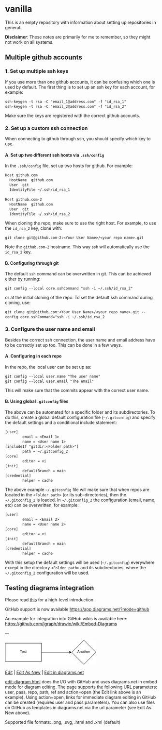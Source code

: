 # vanilla
This is an empty repository with information about setting up repositories in general.

**Disclaimer**: These notes are primarily for me to remember, so they might not work on all systems.

## Multiple github accounts

### 1. Set up multiple ssh keys
If you use more than one github accounts, it can be confusing which one is used by default. The first thing is to set up an ssh key for each account, for example:
```
ssh-keygen -t rsa -C "email_1@address.com" -f "id_rsa_1"
ssh-keygen -t rsa -C "email_2@address.com" -f "id_rsa_2"
```
Make sure the keys are registered with the correct github accounts.

### 2. Set up a custom ssh connection
When connecting to github through ssh, you should specify which key to use.

#### A. Set up two different ssh hosts via `.ssh/config`
In the `.ssh/config` file, set up two hosts for github. For example:
```
Host github.com
  HostName  github.com
  User  git
  IdentityFile ~/.ssh/id_rsa_1

Host github.com-2
  HostName  github.com
  User  git
  IdentityFile ~/.ssh/id_rsa_2
```
When cloning the repo, make sure to use the right host. For example, to use the `id_rsa_2` key, clone with:
```
git clone git@github.com-2:<Your User Name>/<your repo name>.git
```
Note the `github.com-2` hostname. This way `ssh` will automatically use the `id_rsa_2` key.

#### B. Configuring through git
The default `ssh` command can be overwritten in git. This can be achieved either by running:
```
git config --local core.sshCommand "ssh -i ~/.ssh/id_rsa_2"
```
or at the initial cloning of the repo. To set the default ssh command during cloning, use:
```
git clone git@github.com:<Your User Name>/<your repo name>.git --config core.sshCommand="ssh -i ~/.ssh/id_rsa_2
```

### 3. Configure the user name and email

Besides the correct ssh connection, the user name and email address have to be correctly set up too. This can be done in a few ways.

#### A. Configuring in each repo
In the repo, the local user can be set up as:
```
git config --local user.name "The user name"
git config --local user.email "The email"
```
This will make sure that the commits appear with the correct user name.

#### B. Using global `.gitconfig` files
The above can be automated for a specific folder and its subdirectories. To do this, create a global default configuration file (`~/.gitconfig`) and specify the default settings and a conditional include statement:
```
[user]
        email = <Email 1>
        name = <User name 1>
[includeIf "gitdir:<Folder path>"]
        path = ~/.gitconfig_2
[core]
        editor = vi
[init]
        defaultBranch = main
[credential]
        helper = cache
```
The above example `~/.gitconfig` file will make sure that when repos are located in the `<Folder path>` (or its sub-directories), then the `~/.gitconfig_2` is loaded. In `~/.gitconfig_2` the configuration (email, name, etc) can be overwritten, for example:
```
[user]
        email = <Email 2>
        name = <User name 2>
[core]
        editor = vi
[init]
        defaultBranch = main
[credential]
        helper = cache
```
With this setup the default settings will be used (`~/.gitconfig`) everywhere except in the directory `<Folder path>` and its subdirectories, where the `~/.gitconfig_2` configuration will be used.


## Testing diagrams integration


Please read <a href="https://github.com/jgraph/drawio-integration" target="_blank">this</a> for a high-level introduction.

GitHub support is now available https://app.diagrams.net/?mode=github

An example for integration into GitHub wikis is available here: https://github.com/jgraph/drawio/wiki/Embed-Diagrams

--

![Diagram](https://github.com/AndrasSzabo/vanilla/blob/main/code_structure.drawio.png)

<a href="https://github.com/AndrasSzabo/vanilla/edit-diagram.html?repo=vanilla&path=code_structure.drawio.png" target="_blank">Edit</a> | 
<a href="https://app.diagrams.net/#Uhttps%3A%2F%2Fraw.githubusercontent.com%2Fjgraph%2Fdrawio-github%2Fmaster%2Fdiagram.png" target="_blank">Edit As New</a> | 
<a href="https://app.diagrams.net/?src=about#HAndrasSzabo%2Fvanilla%2Fmain%2Fcode_structure.drawio" target="_blank">Edit in diagrams.net</a>

<a href="http://jgraph.github.io/drawio-github/edit-diagram.html" target="_blank">edit-diagram.html</a> does the I/O with GitHub and uses diagrams.net in embed mode for diagram editing. The page supports the following URL parameters: user, pass, repo, path, ref and action=open (the Edit link above is an example). Using action=open, links for immediate diagram editing in GitHub can be created (requires user and pass parameters). You can also use files on GitHub as templates in diagrams.net via the url parameter (see Edit As New above).

Supported file formats: .png, .svg, .html and .xml (default)
